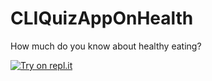 # CLIQuizAppOnHealth
How much do you know about healthy eating?

[![Try on repl.it](https://repl-badge.jajoosam.repl.co/try.png)](https://replit.com/@chaitanya-repl/CLIQuizAppOnHealth)
